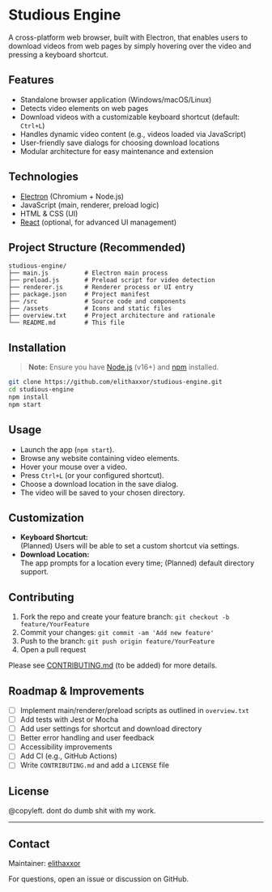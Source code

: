 # Studious Engine

A cross-platform web browser, built with Electron, that enables users to download videos from web pages by simply hovering over the video and pressing a keyboard shortcut.

## Features

- Standalone browser application (Windows/macOS/Linux)
- Detects video elements on web pages
- Download videos with a customizable keyboard shortcut (default: `Ctrl+L`)
- Handles dynamic video content (e.g., videos loaded via JavaScript)
- User-friendly save dialogs for choosing download locations
- Modular architecture for easy maintenance and extension

## Technologies

- [Electron](https://www.electronjs.org/) (Chromium + Node.js)
- JavaScript (main, renderer, preload logic)
- HTML & CSS (UI)
- [React](https://reactjs.org/) (optional, for advanced UI management)

## Project Structure (Recommended)

```
studious-engine/
├── main.js          # Electron main process
├── preload.js       # Preload script for video detection
├── renderer.js      # Renderer process or UI entry
├── package.json     # Project manifest
├── /src             # Source code and components
├── /assets          # Icons and static files
├── overview.txt     # Project architecture and rationale
└── README.md        # This file
```

## Installation

> **Note:** Ensure you have [Node.js](https://nodejs.org/) (v16+) and [npm](https://npmjs.com/) installed.

```bash
git clone https://github.com/elithaxxor/studious-engine.git
cd studious-engine
npm install
npm start
```

## Usage

- Launch the app (`npm start`).
- Browse any website containing video elements.
- Hover your mouse over a video.
- Press `Ctrl+L` (or your configured shortcut).
- Choose a download location in the save dialog.
- The video will be saved to your chosen directory.

## Customization

- **Keyboard Shortcut:**  
  (Planned) Users will be able to set a custom shortcut via settings.
- **Download Location:**  
  The app prompts for a location every time; (Planned) default directory support.

## Contributing

1. Fork the repo and create your feature branch: `git checkout -b feature/YourFeature`
2. Commit your changes: `git commit -am 'Add new feature'`
3. Push to the branch: `git push origin feature/YourFeature`
4. Open a pull request

Please see [CONTRIBUTING.md](CONTRIBUTING.md) (to be added) for more details.

## Roadmap & Improvements

- [ ] Implement main/renderer/preload scripts as outlined in `overview.txt`
- [ ] Add tests with Jest or Mocha
- [ ] Add user settings for shortcut and download directory
- [ ] Better error handling and user feedback
- [ ] Accessibility improvements
- [ ] Add CI (e.g., GitHub Actions)
- [ ] Write `CONTRIBUTING.md` and add a `LICENSE` file

## License
@copyleft. dont do dumb shit with  my work. 

---

## Contact

Maintainer: [elithaxxor](https://github.com/elithaxxor)

For questions, open an issue or discussion on GitHub.
